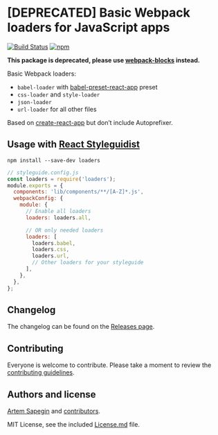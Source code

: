 # [DEPRECATED] Basic Webpack loaders for JavaScript apps

[![Build Status](https://travis-ci.org/styleguidist/loaders.svg)](https://travis-ci.org/styleguidist/loaders)
[![npm](https://img.shields.io/npm/v/loaders.svg)](https://www.npmjs.com/package/loaders)

**This package is deprecated, please use [webpack-blocks](https://github.com/andywer/webpack-blocks) instead.**

Basic Webpack loaders:

* `babel-loader` with [babel-preset-react-app](https://github.com/facebookincubator/create-react-app/tree/master/packages/babel-preset-react-app) preset
* `css-loader` and `style-loader`
* `json-loader`
* `url-loader` for all other files

Based on [create-react-app](https://github.com/facebookincubator/create-react-app) but don’t include Autoprefixer.

## Usage with [React Styleguidist](https://github.com/styleguidist/react-styleguidist)

```
npm install --save-dev loaders
```

```javascript
// styleguide.config.js
const loaders = require('loaders');
module.exports = {
  components: 'lib/components/**/[A-Z]*.js',
  webpackConfig: {
    module: {
      // Enable all loaders
      loaders: loaders.all,

      // OR only needed loaders
      loaders: [
        loaders.babel,
        loaders.css,
        loaders.url,
        // Other loaders for your styleguide
      ],
    },
  },
};
```

## Changelog

The changelog can be found on the [Releases page](https://github.com/styleguidist/loaders/releases).

## Contributing

Everyone is welcome to contribute. Please take a moment to review the [contributing guidelines](Contributing.md).

## Authors and license

[Artem Sapegin](http://sapegin.me) and [contributors](https://github.com/styleguidist/loaders/graphs/contributors).

MIT License, see the included [License.md](License.md) file.
